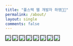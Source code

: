 ```yaml
---
title: "풀스택 웹 개발자 하영👋🏻"
permalink: /about/
layout: single
comments: false
---
```

<img src="/assets/resume/송하영_입사지원서_1.jpg" style="border: 1px solid black; pointer-events: none;" />
<img src="/assets/resume/송하영_입사지원서_2.jpg" style="border: 1px solid black; pointer-events: none;" />
<img src="/assets/resume/송하영_입사지원서_3.jpg" style="border: 1px solid black; pointer-events: none;" />
<img src="/assets/resume/송하영_입사지원서_4.jpg" style="border: 1px solid black; pointer-events: none;" />
<img src="/assets/resume/송하영_입사지원서_5.jpg" style="border: 1px solid black; pointer-events: none;" />
<img src="/assets/resume/송하영_입사지원서_6.jpg" style="border: 1px solid black; pointer-events: none;" />
<img src="/assets/resume/송하영_입사지원서_7.jpg" style="border: 1px solid black; pointer-events: none;" />
<img src="/assets/resume/송하영_입사지원서_8.jpg" style="border: 1px solid black; pointer-events: none;" />

<div style="border-left: 2px solid rgba(199, 198, 198, 0.7); margin: 0.5em 0 0 0.5em; padding-left: 1.5em; font-weight: 500;">
    <ul class="author__urls social-icons">
        <!-- <li itemprop="homeLocation" itemscope itemtype="https://schema.org/Place">
          <i class="fas fa-fw fa-map-marker-alt" aria-hidden="true"></i> <span itemprop="name">  Seoul, Korea</span>
        </li>
        <li>
          <a href="https://github.com/songha0" itemprop="sameAs" rel="nofollow noopener noreferrer">
            <i class="fab fa-fw fa-github" aria-hidden="true"></i><span class="label">  https://github.com/songha0</span>
          </a>
        </li>
        <li>
          <a href="mailto:suj6757@gmail.com">
            <meta itemprop="email" content="suj6757@gmail.com" />
            <i class="fas fa-fw fa-envelope-square" aria-hidden="true"></i><span class="label">  suj6757@naver.com</span>
          </a>
        </li>
        <li>
          <a href="tel:010-7752-5233">
            <meta itemprop="tel" content="010-7752-5233" />
            <i class="fas fa-fw fa-envelope-square" aria-hidden="true"></i><span class="label">  010-7752-5233</span>
          </a>
        </li> -->
    </ul>
  </div>
